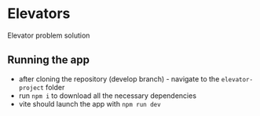 # Elevators
Elevator problem solution

## Running the app

- after cloning the repository (develop branch) - navigate to the `elevator-project` folder
- run `npm i` to download all the necessary dependencies
- vite should launch the app with `npm run dev`